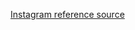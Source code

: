 [Instagram reference source](https://www.figma.com/design/zpJZTSIosSX7AtiPSeUAZq/Instagram-UI-Screens-(Community)?m=auto&is-community-duplicate=1&fuid=1141074831473965301~~~~)